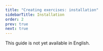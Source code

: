 ```yaml
---
title: "Creating exercises: installation"
sidebarTitle: Installation
order: 2
prev: true
next: true
---
```


This guide is not yet available in English.
